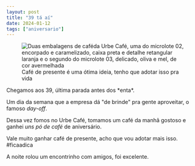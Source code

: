 ```yaml
---
layout: post
title: "39 tá aí"
date: 2024-01-12
tags: ["aniversario"]
---
```

<figure class="foto-post">
     <img src="{{ site.baseurl }}/assets/fotos/2024/01/20240112_153801.jpg" alt="Duas embalagens de caféda Urbe Café,  uma do microlote 02, encorpado e caramelizado, caixa preta e detalhe retangular laranja e o segundo do microlote 03, delicado, oliva e mel, de cor avermelhada" title="cafés do Urbe Café,  que belo presente">
<figcaption>Café de presente é uma ótima ideia, tenho que adotar isso pra vida</figcaption>
</figure>
Chegamos aos 39, última parada antes dos *enta*.  

Um dia da semana que a empresa dá "de brinde" pra gente aproveitar, o famoso *day-off*.  

Dessa vez fomos no Urbe Café, tomamos um café da manhã gostoso e ganhei *uns pó de café* de aniversário.  

Vale muito ganhar café de presente, acho que vou adotar mais isso. #ficaadica  

A noite rolou um encontrinho com amigos, foi excelente.